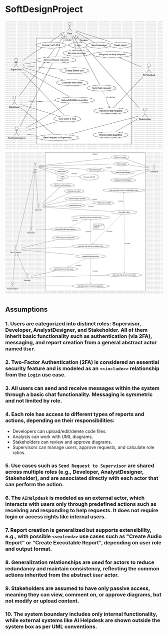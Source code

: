 # SoftDesignProject
![](UseCaseDiagram1.jpg)
![](UseCaseDiagram2.jpg)
 
## Assumptions

### 1. **Users are categorized into distinct roles**: Supervisor, Developer, AnalystDesigner, and Stakeholder. All of them inherit basic functionality such as authentication (via 2FA), messaging, and report creation from a general abstract actor named `User`.

### 2. **Two-Factor Authentication (2FA)** is considered an essential security feature and is modeled as an `<<include>>` relationship from the `Login` use case.

### 3. **All users can send and receive messages** within the system through a basic chat functionality. Messaging is symmetric and not limited by role.

### 4. **Each role has access to different types of reports and actions**, depending on their responsibilities:
   - Developers can upload/edit/delete code files.
   - Analysts can work with UML diagrams.
   - Stakeholders can review and approve diagrams.
   - Supervisors can manage users, approve requests, and calculate role ratios.

### 5. **Use cases such as `Send Request to Supervisor` are shared across multiple roles** (e.g., Developer, AnalystDesigner, Stakeholder), and are associated directly with each actor that can perform the action.

### 6. **The `AIHelpdesk` is modeled as an external actor**, which interacts with users only through predefined actions such as receiving and responding to help requests. It does not require login or access rights like internal users.

### 7. **Report creation is generalized but supports extensibility**, e.g., with possible `<<extend>>` use cases such as "Create Audio Report" or "Create Executable Report", depending on user role and output format.

### 8. **Generalization relationships are used for actors** to reduce redundancy and maintain consistency, reflecting the common actions inherited from the abstract `User` actor.

### 9. **Stakeholders are assumed to have only passive access**, meaning they can view, comment on, or approve diagrams, but not modify or upload content.

### 10. **The system boundary includes only internal functionality**, while external systems like AI Helpdesk are shown outside the system box as per UML conventions.
